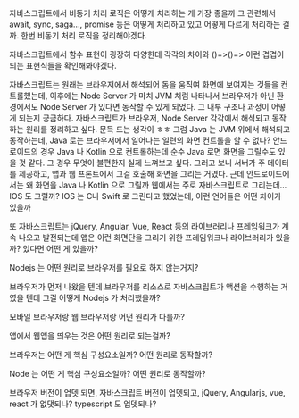 자바스크립트에서 비동기 처리 로직은 어떻게 처리하는 게 가장 좋을까
그 관련해서 await, sync, saga..., promise 등은 어떻게 처리하고 있고 어떻게 다르게 처리하는 걸까. 한번 비동기 처리 로직을 정리해야겠다.


자바스크립트에서 함수 표현이 굉장히 다양한데
각각의 차이와 ()=>()=> 이런 겹겹이 되는 표현식들을 확인해봐야겠다.


자바스크립트는 원래는 브라우저에서 해석되어 돔을 움직여 화면에 보여지는 것들을 컨트롤했는데,
이후에는  Node Server 가 마치 JVM 처럼 나타나서 
브라우저가 아닌 환경에서도 Node Server 가 있다면 동작할 수 있게 되었다.
그 내부 구조나 과정이 어떻게 되는지 궁금하다.
자바스크립트가 브라우저, Node Server 각각에서 해석되고 동작하는 원리를 정리하고 싶다.
문득 드는 생각이 ㅎㅎ 그럼 Java 는 JVM 위에서 해석되고 동작하는데, Java 로는 브라우저에서 일어나는 일련의 화면 컨트롤을 할 수 없나? 안드로이드의 경우 Java 나 Kotlin 으로 컨트롤하는데 
순수 Java 로면 화면을 그릴수도 있을 것 같다. 그 경우 무엇이 불편한지 실제 느껴보고 싶다.
그러고 보니 서버가 주 데이터를 제공하고, 앱과 웹 프론트에서 그걸 호출해 화면을 그리는 거였다. 
근데 안드로이드에서는 왜 화면을 Java 나 Kotlin 으로 그릴까
웹에서는 주로 자바스크립트로 그리는데... 
IOS 도 그럴까?
IOS 는 C나 Swift 로 그린다고 했었는데, 이런 언어들은 어떤 차이가 있을까

또 자바스크립트는
jQuery, Angular, Vue, React 등의 라이브러리나 프레임워크가 계속 나오고 발전되는데
앱은 이런 화면단을 그리기 위한 프레임워크나 라이브러리가 있을까?
있다면 어떤 게 있을까?


Nodejs 는 어떤 원리로 브라우저를 필요로 하지 않는거지?

브라우저가 먼저 나왔을 텐데
브라우저를 리소스로 자바스크립트가 액션을 수행하는 거였을 텐데
그걸 어떻게 Nodejs 가 처리했을까?

모바일 브라우저랑 웹 브라우저랑 어떤 원리가 다를까?

앱에서 웹앱을 띄우는 것은 어떤 원리로 되는걸까?

브라우저는 어떤 게 핵심 구성요소일까?
어떤 원리로 동작할까?

Node 는 어떤 게 핵심 구성요소일까?
어떤 원리로 동작할까?

브라우저 버전이 업뎃 되면, 자바스크립트 버전이 업뎃되고, 
jQuery, Angularjs, vue, react 가 없댓되나?
typescript 도 업뎃되나?
<!--stackedit_data:
eyJoaXN0b3J5IjpbLTEzMDM2NDY3NTEsMTcyMTExOTUyOCw5Mz
Y5MDY3MjksLTY1NDIxNTYzNSwxNTc0MDc5ODAsNTc0MzMyMDAy
XX0=
-->